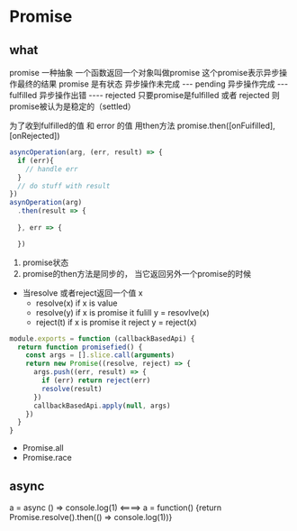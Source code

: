 # Promise

## what
  promise 一种抽象  一个函数返回一个对象叫做promise
  这个promise表示异步操作最终的结果
  promise 是有状态
  异步操作未完成 --- pending
  异步操作完成   --- fulfilled
  异步操作出错 ----  rejected
  只要promise是fulfilled 或者 rejected 则promise被认为是稳定的（settled）

  为了收到fulfilled的值 和 error 的值 用then方法
  promise.then([onFuifilled], [onRejected])

```javascript
asyncOperation(arg, (err, result) => {
  if (err){
    // handle err
  }
  // do stuff with result
})
asynOperation(arg)
  .then(result => {
    
  }, err => {

  })


```




1. promise状态
2. promise的then方法是同步的， 当它返回另外一个promise的时候
  - 当resolve 或者reject返回一个值 x
    - resolve(x) if x is value
    - resolve(y) if x is promise it fulill y = resovlve(x)
    - reject(t) if x is promise it reject y = reject(x)


```javascript
module.exports = function (callbackBasedApi) {
  return function promisefied() {
    const args = [].slice.call(arguments)
    return new Promise((resolve, reject) => {
      args.push((err, result) => {
        if (err) return reject(err)
        resolve(result)
      })
      callbackBasedApi.apply(null, args)
    })
  }
}
```

- Promise.all
- Promise.race

## async 
a = async () => console.log(1)   <====> a = function() {return Promise.resolve().then(() => console.log(1))}




